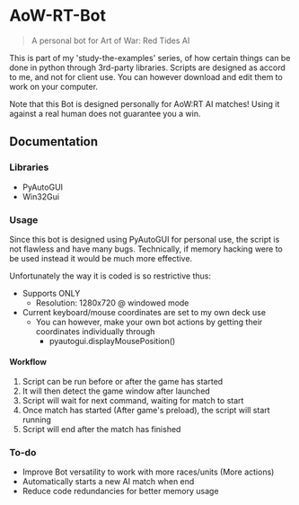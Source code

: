 # AoW-RT-Bot
> A personal bot for Art of War: Red Tides AI

This is part of my 'study-the-examples' series, of how certain things can be done in python through 3rd-party libraries. Scripts are designed as accord to me, and not for client use. You can however download and edit them to work on your computer.

Note that this Bot is designed personally for AoW:RT AI matches! Using it against a real human does not guarantee you a win.

## Documentation
### Libraries
- PyAutoGUI
- Win32Gui
### Usage
Since this bot is designed using PyAutoGUI for personal use, the script is not flawless and have many bugs. Technically, if memory hacking were to be used instead it would be much more effective.

Unfortunately the way it is coded is so restrictive thus:
* Supports ONLY
  * Resolution: 1280x720 @ windowed mode
* Current keyboard/mouse coordinates are set to my own deck use
  * You can however, make your own bot actions by getting their coordinates individually through
    * pyautogui.displayMousePosition()


#### Workflow
1. Script can be run before or after the game has started
2. It will then detect the game window after launched
3. Script will wait for next command, waiting for match to start
4. Once match has started (After game's preload), the script will start running
5. Script will end after the match has finished

### To-do
- Improve Bot versatility to work with more races/units (More actions)
- Automatically starts a new AI match when end
- Reduce code redundancies for better memory usage
